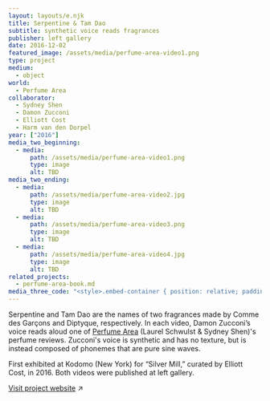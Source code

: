 ```yaml
---
layout: layouts/e.njk
title: Serpentine & Tam Dao
subtitle: synthetic voice reads fragrances
publisher: left gallery
date: 2016-12-02
featured_image: /assets/media/perfume-area-video1.png
type: project
medium:
  - object
world:
  - Perfume Area
collaborator:
  - Sydney Shen
  - Damon Zucconi
  - Elliott Cost
  - Harm van den Dorpel
year: ["2016"]
media_two_beginning:
  - media:
      path: /assets/media/perfume-area-video1.png
      type: image
      alt: TBD
media_two_ending:
  - media:
      path: /assets/media/perfume-area-video2.jpg
      type: image
      alt: TBD
  - media:
      path: /assets/media/perfume-area-video3.png
      type: image
      alt: TBD
  - media:
      path: /assets/media/perfume-area-video4.jpg
      type: image
      alt: TBD
related_projects:
  - perfume-area-book.md
media_three_code: "<style>.embed-container { position: relative; padding-bottom: 56.25%; height: 0;     overflow: hidden; max-width: 100%; } .embed-container iframe, .embed-container object, .embed-container embed { position: absolute; top: 0; left: 0; width: 100%; height: 100%; }</style><div class='embed-container'><iframe src='https://www.youtube.com/embed/mkEgvsWXDPY' frameborder='0' allowfullscreen></iframe></div>"
---
```


Serpentine and Tam Dao are the names of two fragrances made by Comme des Garçons and Diptyque, respectively. In each video, Damon Zucconi’s voice reads aloud one of <a href="/medium/world/perfume-area">Perfume Area</a> (Laurel Schwulst & Sydney Shen)'s perfume reviews. Zucconi's voice is synthetic and has no texture, but is instead composed of phonemes that are pure sine waves.

First exhibited at Kodomo (New York) for “Silver Mill,” curated by Elliott Cost, in 2016. Both videos were published at left gallery.

<a href="https://perfume-area.com/projects/serpentine-tam-dao-mov">Visit project website</a> ↗
